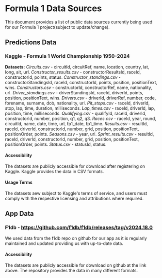 # Formula 1 Data Sources
This document provides a list of public data sources currently being used for our Formula 1 project(subject to update/change).

## Predictions Data
### Kaggle - Formula 1 World Championship 1950-2024

**Datasets:**
*Circuits.csv* - circuitId, circuitRef, name, location, country, lat, long, alt, url.
*Constructor_results.csv* - constructorResultsId, raceId, constructorId, points, status.
*Constructor_standings.csv* - constructorStandingsId, raceId, constructorId, points, position, positionText, wins.
*Constructors.csv* - constructorId, constructorRef, name, nationality, url.
*Driver_standings.csv* - driverStandingsId, raceId, driverId, points, position, positionText, wins.
*Drivers.csv* - driverId, driverRef, number, code, forename, surname, dob, nationality, url.
*Pit_stops.csv* - raceId, driverId, stop, lap, time, duration, milliseconds.
*Lap_times.csv* - raceId, driverId, lap, position, time, milliseconds.
*Qualifying.csv* - qualifyId, raceId, driverId, constructorId, number, position, q1, q2, q3.
*Races.csv* - raceId, year, round, circuitId, name, date, time, url, fp1_date, fp1_time.
*Results.csv* - resultId, raceId, driverId, constructorId, number, grid, position, positionText, positionOrder, points.
*Seasons.csv* - year, url.
*Sprint_results.csv* - resultId, raceId, driverId, constructorId, number, grid, position, positionText, positionOrder, points.
*Status.csv* - statusId, status.

#### Accessibility
The datasets are publicly accessible for download after registering on Kaggle. Kaggle provides the data in CSV formats.

#### Usage Terms
The datasets aew subject to Kaggle's terms of service, and users must comply with the respective licensing and attributions where required.

## App Data
### F1db - https://github.com/f1db/f1db/releases/tag/v2024.18.0
We used data from the f1db repo on github for our app as it is regularly maintained and updated providing us with up-to-date data.

#### Accessibility
The datasets are publicly accessible for download on github at the link above. The repository provides the data in many different formats.